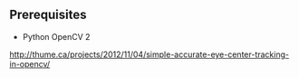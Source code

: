 ## Prerequisites

- Python OpenCV 2

http://thume.ca/projects/2012/11/04/simple-accurate-eye-center-tracking-in-opencv/
